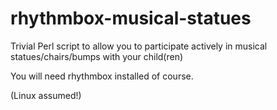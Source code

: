 rhythmbox-musical-statues
=========================

Trivial Perl script to allow you to participate actively in musical statues/chairs/bumps with your child(ren)

You will need rhythmbox installed of course.

(Linux assumed!)

